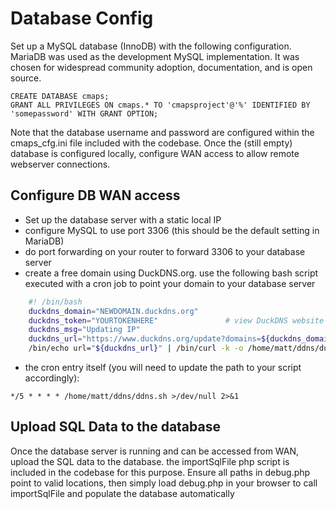 # Database Config
Set up a MySQL database (InnoDB) with the following configuration.
MariaDB was used as the development MySQL implementation. It was chosen for 
widespread community adoption, documentation, and is open source. 

    CREATE DATABASE cmaps;
    GRANT ALL PRIVILEGES ON cmaps.* TO 'cmapsproject'@'%' IDENTIFIED BY 'somepassword' WITH GRANT OPTION;

Note that the database username and password are configured within the 
cmaps_cfg.ini file included with the codebase.
Once the (still empty) database is configured locally, configure WAN access to 
allow remote webserver connections.

## Configure DB WAN access

 * Set up the database server with a static local IP
 * configure MySQL to use port 3306 (this should be the default setting in MariaDB)
 * do port forwarding on your router to forward 3306 to your database server
 * create a free domain using DuckDNS.org. use the following bash script 
   executed with a cron job to point your domain to your database server

```bash
    #! /bin/bash
    duckdns_domain="NEWDOMAIN.duckdns.org"
    duckdns_token="YOURTOKENHERE"               # view DuckDNS website on how to get your token
    duckdns_msg="Updating IP"
    duckdns_url="https://www.duckdns.org/update?domains=${duckdns_domain}&token=${duckdns_token}&txt=${duckdns_msg}&verbose=true&ip="
    /bin/echo url="${duckdns_url}" | /bin/curl -k -o /home/matt/ddns/duck.log -K -
```

 * the cron entry itself (you will need to update the path to your script accordingly):
```
*/5 * * * * /home/matt/ddns/ddns.sh >/dev/null 2>&1
```
## Upload SQL Data to the database
Once the database server is running and can be accessed from WAN, upload the
SQL data to the database. the importSqlFile php script is included in the 
codebase for this purpose. Ensure all paths in debug.php point to valid
locations, then simply load debug.php in your browser to call importSqlFile and 
populate the database automatically

